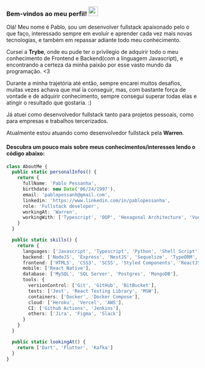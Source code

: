 ### Bem-vindos ao meu perfil! <img src="https://camo.githubusercontent.com/e8e7b06ecf583bc040eb60e44eb5b8e0ecc5421320a92929ce21522dbc34c891/68747470733a2f2f6d656469612e67697068792e636f6d2f6d656469612f6876524a434c467a6361737252346961377a2f67697068792e676966" width="25" heigth="25" />

Olá! Meu nome é Pablo, sou um desenvolver fullstack apaixonado pelo o que faço, interessado sempre em evoluir e aprender cada vez mais novas tecnologias, e também em repassar adiante todo meu conhecimento.

Cursei a **Trybe**, onde eu pude ter o privilegio de adquirir todo o meu conhecimento de Frontend e Backend(com a linguagem Javascript), e encontrando a certeza da minha paixão por esse vasto mundo da programação. <3

Durante a minha trajetória até então, sempre encarei muitos desafios, muitas vezes achava que mal ia conseguir, mas, com bastante força de vontade e de adquirir conhecimento, sempre consegui superar todas elas e atingir o resultado que gostaria. :)

Já atuei como desenvolvedor fullstack tanto para projetos pessoais, como para empresas e trabalhos tercerizados.

Atualmente estou atuando como desenvolvedor fullstack pela **Warren**.

#### Descubra um pouco mais sobre meus conhecimentos/interesses lendo o código abaixo:
```ts
class AboutMe {
  public static personalInfos() {
    return {
      fullName: 'Pablo Pessanha',
      birthdate: new Date('06/24/1997'),
      email: 'pablopessanh@gmail.com',
      linkedin: 'https://www.linkedin.com/in/pablopessanha',
      role: 'Fullstack developer',
      workingAt: 'Warren',
      workingWith: ['Typescript', 'OOP', 'Hexagonal Architecture', 'VueJS', 'Github Actions', 'AWS'],
    }
  }

  public static skills() {
    return {
      languages: ['Javascript', 'Typescript', 'Python', 'Shell Script'],
      backend: ['NodeJS', 'Express', 'NestJS', 'Sequelize', 'TypeORM', 'GraphQL', 'Swagger'],
      frontend: ['HTML5', 'CSS3', 'SCSS', 'Styled Components', 'ReactJS', 'NextJS', 'VueJS', 'NuxtJS'],
      mobile: ['React Native'],
      database: ['MySQL', 'SQL Server', 'Postgres', 'MongoDB'],
      tools: {
        versionControl: ['Git', 'GitHub', 'BitBucket'],
        tests: ['Jest', 'React Testing Library', 'MSW'],
        containers: ['Docker', 'Docker Compose'],
        cloud: ['Heroku', 'Vercel', 'AWS'],
        CI: ['Github Actions', 'Jenkins'],
        others: ['Jira', 'Figma', 'Slack']
      }
    }
  }

  public static lookingAt() {
    return ['Dart', 'Flutter', 'Kafka']
  }
}
```
